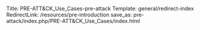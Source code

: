 Title: PRE-ATT&CK_Use_Cases-pre-attack
Template: general/redirect-index
RedirectLink: /resources/pre-introduction
save_as: pre-attack/index.php/PRE-ATT&CK_Use_Cases/index.html